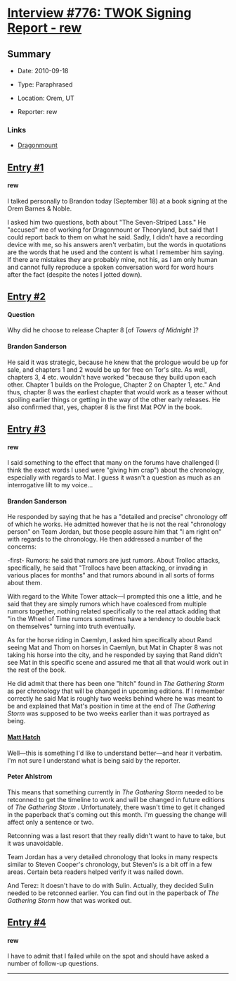 # [Interview #776: TWOK Signing Report - rew](https://www.theoryland.com/intvmain.php?i=776)

## Summary

- Date: 2010-09-18

- Type: Paraphrased

- Location: Orem, UT

- Reporter: rew

### Links

- [Dragonmount](http://www.dragonmount.com/forums/topic/51057-the-seven-striped-lass/page__st__220#entry1621620)


## [Entry #1](./t-776/1)

#### rew

I talked personally to Brandon today (September 18) at a book signing at the Orem Barnes & Noble.

I asked him two questions, both about "The Seven-Striped Lass." He "accused" me of working for Dragonmount or Theoryland, but said that I could report back to them on what he said. Sadly, I didn't have a recording device with me, so his answers aren't verbatim, but the words in quotations are the words that he used and the content is what I remember him saying. If there are mistakes they are probably mine, not his, as I am only human and cannot fully reproduce a spoken conversation word for word hours after the fact (despite the notes I jotted down).

## [Entry #2](./t-776/2)

#### Question

Why did he choose to release Chapter 8 [of
*Towers of Midnight*
]?

#### Brandon Sanderson

He said it was strategic, because he knew that the prologue would be up for sale, and chapters 1 and 2 would be up for free on Tor's site. As well, chapters 3, 4 etc. wouldn't have worked "because they build upon each other. Chapter 1 builds on the Prologue, Chapter 2 on Chapter 1, etc." And thus, chapter 8 was the earliest chapter that would work as a teaser without spoiling earlier things or getting in the way of the other early releases. He also confirmed that, yes, chapter 8 is the first Mat POV in the book.

## [Entry #3](./t-776/3)

#### rew

I said something to the effect that many on the forums have challenged (I think the exact words I used were "giving him crap") about the chronology, especially with regards to Mat. I guess it wasn't a question as much as an interrogative lilt to my voice…

#### Brandon Sanderson

He responded by saying that he has a "detailed and precise" chronology off of which he works. He admitted however that he is not the real "chronology person" on Team Jordan, but those people assure him that "I am right on" with regards to the chronology. He then addressed a number of the concerns:

-first- Rumors: he said that rumors are just rumors. About Trolloc attacks, specifically, he said that "Trollocs have been attacking, or invading in various places for months" and that rumors abound in all sorts of forms about them.

With regard to the White Tower attack—I prompted this one a little, and he said that they are simply rumors which have coalesced from multiple rumors together, nothing related specifically to the real attack adding that "in the Wheel of Time rumors sometimes have a tendency to double back on themselves" turning into truth eventually.

As for the horse riding in Caemlyn, I asked him specifically about Rand seeing Mat and Thom on horses in Caemlyn, but Mat in Chapter 8 was not taking his horse into the city, and he responded by saying that Rand didn't see Mat in this specific scene and assured me that all that would work out in the rest of the book.

He did admit that there has been one "hitch" found in
*The Gathering Storm*
as per chronology that will be changed in upcoming editions. If I remember correctly he said Mat is roughly two weeks behind where he was meant to be and explained that Mat's position in time at the end of
*The Gathering Storm*
was supposed to be two weeks earlier than it was portrayed as being.

#### [Matt Hatch](http://www.theoryland.com/vbulletin/showthread.php?p=110686#poststop)

Well—this is something I'd like to understand better—and hear it verbatim. I'm not sure I understand what is being said by the reporter.

#### Peter Ahlstrom

This means that something currently in
*The Gathering Storm*
needed to be retconned to get the timeline to work and will be changed in future editions of
*The Gathering Storm*
. Unfortunately, there wasn't time to get it changed in the paperback that's coming out this month. I'm guessing the change will affect only a sentence or two.

Retconning was a last resort that they really didn't want to have to take, but it was unavoidable.

Team Jordan has a very detailed chronology that looks in many respects similar to Steven Cooper's chronology, but Steven's is a bit off in a few areas. Certain beta readers helped verify it was nailed down.

And Terez: It doesn't have to do with Sulin. Actually, they decided Sulin needed to be retconned earlier. You can find out in the paperback of
*The Gathering Storm*
how that was worked out.

## [Entry #4](./t-776/4)

#### rew

I have to admit that I failed while on the spot and should have asked a number of follow-up questions.


---

